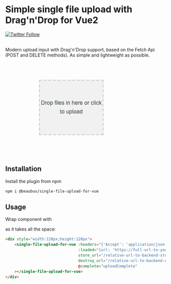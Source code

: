 # Simple single file upload with Drag'n'Drop for Vue2

<a href="https://twitter.com/intent/follow?screen_name=daily_web_dev">
    <img alt="Twitter Follow" src="https://img.shields.io/twitter/follow/daily_web_dev?style=social">
</a>

<br>
<br>

Modern upload input with Drag'n'Drop support, based on the Fetch Api (POST and DELETE methods). As simple and lightweight as possible.

![](demo.gif)

## Installation

Install the plugin from npm
```bash
npm i @beaubus/single-file-upload-for-vue
```

## Usage
Wrap component with <div> as it takes all the space:
```html
<div style="width:120px;height:120px">
    <single-file-upload-for-vue :headers="{'Accept': 'application/json'}"
                                :loaded="{url: 'https://full-url-to-your-file.pdf', size: 56}"
                                store_url="/relative-url-to-backend-store"
                                destroy_url="/relative-url-to-backend-destroy"
                                @complete="uploadComplete"
    ></single-file-upload-for-vue>
</div>
```

